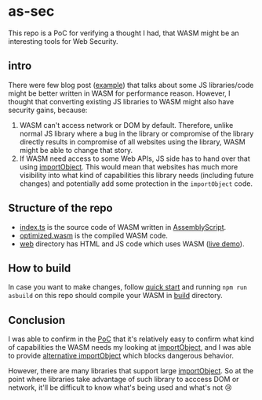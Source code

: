 # as-sec

This repo is a PoC for verifying a thought I had, that WASM might be an interesting tools for Web Security.

## intro

There were few blog post ([example](https://surma.dev/things/js-to-asc/index.html)) that talks about some JS libraries/code might be better written in WASM for performance reason. However, I thought that converting existing JS libraries to WASM might also have security gains, because:

1. WASM can't access network or DOM by default. Therefore, unlike normal JS library where a bug in the library or compromise of the library directly results in compromise of all websites using the library, WASM might be able to change that story.
2. If WASM need access to some Web APIs, JS side has to hand over that using [importObject](https://wasmbyexample.dev/examples/importing-javascript-functions-into-webassembly/importing-javascript-functions-into-webassembly.assemblyscript.en-us.html). This would mean that websites has much more visibility into what kind of capabilities this library needs (including future changes) and potentially add some protection in the `importObject` code.

## Structure of the repo
- [index.ts](https://github.com/shhnjk/as-sec/blob/main/assembly/index.ts) is the source code of WASM written in [AssemblyScript](https://www.assemblyscript.org/).
- [optimized.wasm](https://github.com/shhnjk/as-sec/blob/main/build/optimized.wasm) is the compiled WASM code.
- [web](https://github.com/shhnjk/as-sec/tree/main/web) directory has HTML and JS code which uses WASM ([live demo](https://shhnjk.github.io/PoCs/wasm/wasm.html)).

## How to build

In case you want to make changes, follow [quick start](https://www.assemblyscript.org/quick-start.html) and running `npm run asbuild` on this repo should compile your WASM in [build](https://github.com/shhnjk/as-sec/tree/main/build) directory.

## Conclusion

I was able to confirm in the [PoC](https://shhnjk.github.io/PoCs/wasm/wasm.html) that it's relatively easy to confirm what kind of capabilities the WASM needs my looking at [importObject](https://github.com/shhnjk/as-sec/blob/615f4c3655c3b31c85795f5e3ef7811fff8244de/web/wasm.js#L7-L12), and I was able to provide [alternative importObject](https://github.com/shhnjk/as-sec/blob/615f4c3655c3b31c85795f5e3ef7811fff8244de/web/careful-dev.js#L8-L12) which blocks dangerous behavior.

However, there are many libraries that support large [importObject](https://github.com/lume/asdom/blob/4014a4d59242fa56459b3d04f869660ebc53a437/glue/index.js#L116-L808). So at the point where libraries take advantage of such library to acccess DOM or network, it'll be difficult to know what's being used and what's not 😢
